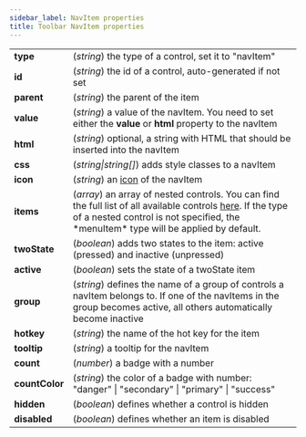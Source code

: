 ```yaml
---
sidebar_label: NavItem properties
title: Toolbar NavItem properties
---
```


<table class="webixdoc_links">
	<tbody>
        <tr>
			<td class="webixdoc_links0"><b>type</b></td>
			<td>(<i>string</i>) the type of a control, set it to "navItem" </td>
		</tr>
        <tr>
			<td class="webixdoc_links0"><b>id</b></td>
			<td>(<i>string</i>) the id of a control, auto-generated if not set</td>
		</tr>
        <tr>
			<td class="webixdoc_links0"><b>parent</b></td>
			<td>(<i>string</i>) the parent of the item</td>
		</tr>
		<tr>
			<td class="webixdoc_links0"><b>value</b></td>
			<td>(<i>string</i>) a value of the navItem. You need to set either the <b>value</b> or <b>html</b> property to the navItem</td>
		</tr>
		<tr>
			<td class="webixdoc_links0"><b>html</b></td>
			<td>(<i>string</i>) optional, a string with HTML that should be inserted into the navItem</td>
		</tr>
        <tr>
			<td class="webixdoc_links0"><b>css</b></td>
			<td>(<i>string|string[]</i>) adds style classes to a navItem</td>
		</tr>
        <tr>
			<td class="webixdoc_links0"><b>icon</b></td>
			<td>(<i>string</i>) an <a href="../../toolbar/customization">icon</a> of the navItem</td>
		</tr>
		<tr>
			<td class="webixdoc_links0"><b>items</b></td>
			<td>(<i>array</i>) an array of nested controls. You can find the full list of all available controls <a href="../../menu/configuring_menu_items">here</a>. If the type of a nested control is not specified, the *menuItem* type will be applied by default.</td>
		</tr>
        <tr>
			<td class="webixdoc_links0"><b>twoState</b></td>
			<td>(<i>boolean</i>) adds two states to the item: active (pressed) and inactive  (unpressed)</td>
		</tr>
        <tr>
			<td class="webixdoc_links0"><b>active</b></td>
			<td>(<i>boolean</i>) sets the state of a twoState item</td>
		</tr>
		   <tr>
			<td class="webixdoc_links0"><b>group</b></td>
			<td>(<i>string</i>) defines the name of a group of controls a navItem belongs to. If one of the navItems in the group becomes active, all others automatically become inactive</td>
		</tr>
		<tr>
			<td class="webixdoc_links0"><b>hotkey</b></td>
			<td>(<i>string</i>) the name of the hot key for the item</td>
		</tr>
        <tr>
			<td class="webixdoc_links0"><b>tooltip</b></td>
			<td>(<i>string</i>) a tooltip for the navItem</td>
		</tr>
        <tr>
			<td class="webixdoc_links0"><b>count</b></td>
			<td>(<i>number</i>) a badge with a number</td>
		</tr>
        <tr>
			<td class="webixdoc_links0"><b>countColor</b></td>
			<td>(<i>string</i>) the color of a badge with number: "danger" | "secondary" | "primary" | "success"</td>
		</tr>
        <tr>
			<td class="webixdoc_links0"><b>hidden</b></td>
			<td>(<i>boolean</i>) defines whether a control is hidden</td>
		</tr>
		<tr>
			<td class="webixdoc_links0"><b>disabled</b></td>
			<td>(<i>boolean</i>) defines whether an item is disabled</td>
		</tr>
    </tbody>
</table>
